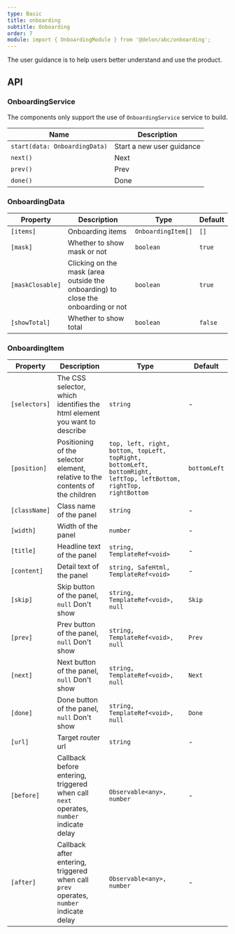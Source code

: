 ```yaml
---
type: Basic
title: onboarding
subtitle: Onboarding
order: 7
module: import { OnboardingModule } from '@delon/abc/onboarding';
---
```


The user guidance is to help users better understand and use the product.

## API

### OnboardingService

The components only support the use of `OnboardingService` service to build.

| Name | Description |
|------|-------------|
| `start(data: OnboardingData)` | Start a new user guidance |
| `next()` | Next |
| `prev()` | Prev |
| `done()` | Done |

### OnboardingData

| Property | Description | Type | Default |
|----------|-------------|------|---------|
| `[items]` | Onboarding items | `OnboardingItem[]` | `[]` |
| `[mask]` | Whether to show mask or not | `boolean` | `true` |
| `[maskClosable]` | Clicking on the mask (area outside the onboarding) to close the onboarding or not | `boolean` | `true` |
| `[showTotal]` | Whether to show total | `boolean` | `false` |

### OnboardingItem

| Property | Description | Type | Default | 
|----------|-------------|------|---------|
| `[selectors]` | The CSS selector, which identifies the html element you want to describe | `string` | - |
| `[position]` | Positioning of the selector element, relative to the contents of the children | `top, left, right, bottom, topLeft, topRight, bottomLeft, bottomRight, leftTop, leftBottom, rightTop, rightBottom` | `bottomLeft` |
| `[className]` | Class name of the panel | `string` | - |
| `[width]` | Width of the panel | `number` | - |
| `[title]` | Headline text of the panel | `string, TemplateRef<void>` | - |
| `[content]` | Detail text of the panel | `string, SafeHtml, TemplateRef<void>` | - | 
| `[skip]` | Skip button of the panel, `null` Don't show | `string, TemplateRef<void>, null` | `Skip` |
| `[prev]` | Prev button of the panel, `null` Don't show | `string, TemplateRef<void>, null` | `Prev` |
| `[next]` | Next button of the panel, `null` Don't show | `string, TemplateRef<void>, null` | `Next` |
| `[done]` | Done button of the panel, `null` Don't show | `string, TemplateRef<void>, null` | `Done` |
| `[url]` | Target router url | `string` | - |
| `[before]` | Callback before entering, triggered when call `next` operates, `number` indicate delay | `Observable<any>, number` | - |
| `[after]` | Callback after entering, triggered when call `prev` operates, `number` indicate delay | `Observable<any>, number` | - |
